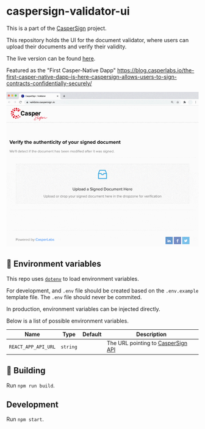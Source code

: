 # caspersign-validator-ui

This is a part of the [CasperSign](https://blog.chronologic.network/caspersign-immutable-document-signatures-on-the-blockchain-65edc4969bf0) project.

This repository holds the UI for the document validator, where users can upload their documents and verify their validity.

The live version can be found [here](https://validate.caspersign.io/).

Featured as the "First Casper-Native Dapp"  https://blog.casperlabs.io/the-first-casper-native-dapp-is-here-caspersign-allows-users-to-sign-contracts-confidentially-securely/ 

![Validation Example Animation](CasperSign_validator.gif)

## 🔧 Environment variables

This repo uses [`dotenv`](https://www.npmjs.com/package/dotenv) to load environment variables.

For development, and `.env` file should be created based on the `.env.example` template file. The `.env` file should never be commited.

In production, environment variables can be injected directly.

Below is a list of possible environment variables.

| Name                | Type     | Default | Description                                                                            |
| ------------------- | -------- | ------- | -------------------------------------------------------------------------------------- |
| `REACT_APP_API_URL` | `string` |         | The URL pointing to [CasperSign API](https://github.com/chronologic/caspersign-server) |

## :construction: Building

Run `npm run build`.

## Development

Run `npm start`.
